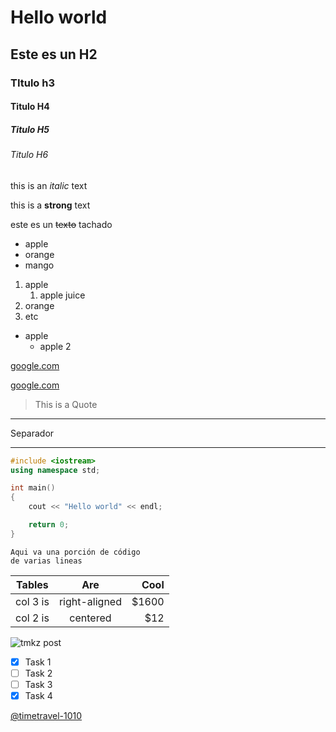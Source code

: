 <!-- Encabezados -->
# Hello world
## Este es un H2
### TItulo h3
#### Titulo H4
##### Titulo H5
###### Titulo H6    

<!-- Italic -->
this is an *italic* text 

<!-- Strong -->
this is a **strong** text

<!-- Strikethrough -->
este es un ~~texto~~ tachado

<!-- UnOrder list -->
* apple
* orange
* mango

<!-- Order list -->

1. apple
    1. apple juice 
2. orange
3. etc

<!-- subitems -->
* apple
    * apple 2


<!-- Enlaces -->
[google.com](https://www.google.com)

[google.com](https://www.google.com "Custom title")

<!-- Cita -->
> This is a Quote

---
Separador 
___


```c++
#include <iostream>
using namespace std;

int main()
{
    cout << "Hello world" << endl;

    return 0;
}

```

```
Aqui va una porción de código
de varias lineas
```

<!-- Tablas -->

| Tables    | Are           | Cool      |
| --------- |:-------------:| ---------:|
| col 3 is  | right-aligned | $1600     |
| col 2 is  | centered      | $12       |


<!-- Imágenes -->
![tmkz post](git.png "tkmz posting")

<!-- Github markdown -->
* [x] Task 1 <!-- Tarea realizada -->
* [ ] Task 2 <!-- Tarea no realizada-->
* [ ] Task 3
* [x] Task 4

<!-- Mencionar a un usuario -->
[@timetravel-1010](github.com/timetravel-1010)
